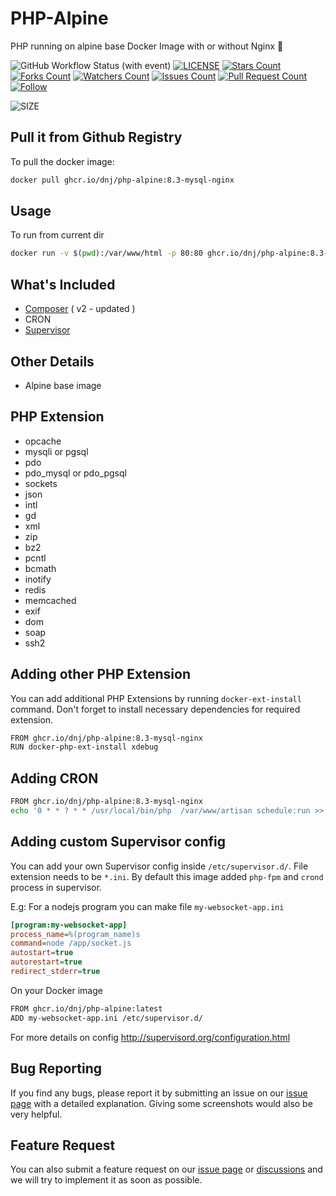 # PHP-Alpine
PHP running on alpine base Docker Image with or without Nginx 🐳


![GitHub Workflow Status (with event)](https://img.shields.io/github/actions/workflow/status/dnj/php-alpine/build-docker.yml?style=for-the-badge)
[![LICENSE](https://img.shields.io/github/license/dnj/php-alpine.svg?style=for-the-badge)](https://github.com/dnj/php-alpine/blob/master/LICENSE)
[![Stars Count](https://img.shields.io/github/stars/dnj/php-alpine.svg?style=for-the-badge)](https://github.com/dnj/php-alpine/stargazers)
[![Forks Count](https://img.shields.io/github/forks/dnj/php-alpine.svg?style=for-the-badge)](https://github.com/dnj/php-alpine/network/members)
[![Watchers Count](https://img.shields.io/github/watchers/dnj/php-alpine.svg?style=for-the-badge)](https://github.com/dnj/php-alpine/watchers)
[![Issues Count](https://img.shields.io/github/issues/dnj/php-alpine.svg?style=for-the-badge)](https://github.com/dnj/php-alpine/issues)
[![Pull Request Count](https://img.shields.io/github/issues-pr/dnj/php-alpine.svg?style=for-the-badge)](https://github.com/dnj/php-alpine/pulls)
[![Follow](https://img.shields.io/github/followers/dnj.svg?style=for-the-badge&label=Follow&maxAge=2592000)](https://github.com/dnj)

![SIZE](https://i.imgur.com/KifCewS.png)

## Pull it from Github Registry
To pull the docker image:
```bash
docker pull ghcr.io/dnj/php-alpine:8.3-mysql-nginx
```

## Usage
To run from current dir
```bash
docker run -v $(pwd):/var/www/html -p 80:80 ghcr.io/dnj/php-alpine:8.3-mysql-nginx
```

## What's Included
 - [Composer](https://getcomposer.org/) ( v2 - updated )
 - CRON
 - [Supervisor](http://supervisord.org) 

## Other Details
- Alpine base image

## PHP Extension
- opcache
- mysqli or pgsql
- pdo 
- pdo_mysql or pdo_pgsql
- sockets
- json
- intl
- gd
- xml
- zip
- bz2
- pcntl
- bcmath
- inotify
- redis
- memcached
- exif
- dom
- soap
- ssh2

## Adding other PHP Extension
You can add additional PHP Extensions by running `docker-ext-install` command. Don't forget to install necessary dependencies for required extension.
```bash
FROM ghcr.io/dnj/php-alpine:8.3-mysql-nginx
RUN docker-php-ext-install xdebug
```

## Adding CRON
```bash
FROM ghcr.io/dnj/php-alpine:8.3-mysql-nginx
echo '0 * * ? * * /usr/local/bin/php  /var/www/artisan schedule:run >> /dev/null 2>&1' > /etc/crontabs/root 
```
 
## Adding custom Supervisor config
You can add your own Supervisor config inside `/etc/supervisor.d/`. File extension needs to be `*.ini`. By default this image added `php-fpm` and `crond` process in supervisor. 

E.g: For a nodejs program you can make file `my-websocket-app.ini`
```ini
[program:my-websocket-app]
process_name=%(program_name)s
command=node /app/socket.js
autostart=true
autorestart=true
redirect_stderr=true
```
On your Docker image
```bash
FROM ghcr.io/dnj/php-alpine:latest
ADD my-websocket-app.ini /etc/supervisor.d/
```
For more details on config http://supervisord.org/configuration.html


## Bug Reporting

If you find any bugs, please report it by submitting an issue on our [issue page](https://github.com/dnj/php-alpine/issues) with a detailed explanation. Giving some screenshots would also be very helpful.

## Feature Request

You can also submit a feature request on our [issue page](https://github.com/dnj/php-alpine) or [discussions](https://github.com/dnj/php-alpine/discussions) and we will try to implement it as soon as possible.

